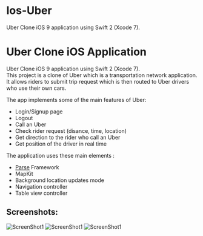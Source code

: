 # Ios-Uber
Uber Clone iOS 9 application using Swift 2 (Xcode 7).  
# Uber Clone iOS Application  
  
Uber Clone iOS 9 application using Swift 2 (Xcode 7).  
This project is a clone of Uber which is a transportation network application. It allows riders to submit trip request which is then routed to Uber drivers who use their own cars.  
  
The app implements some of the main features of Uber:
- Login/Signup page
- Logout
- Call an Uber
- Check rider request (disance, time, location)
- Get direction to the rider who call an Uber
- Get position of the driver in real time
  
The application uses these main elements :  
- [Parse](https://www.parse.com) Framework
- MapKit
- Background location updates mode
- Navigation controller
- Table view controller
  
## Screenshots:
  
![ScreenShot1](https://raw.github.com/panda919/Ios-Uber/master/Screenshots/Screenshot_1.png)
![ScreenShot1](https://raw.github.com/panda919/Ios-Uber/master/Screenshots/Screenshot_2.png)
![ScreenShot1](https://raw.github.com/panda919/Ios-Uber/master/Screenshots/Screenshot_3.png)

